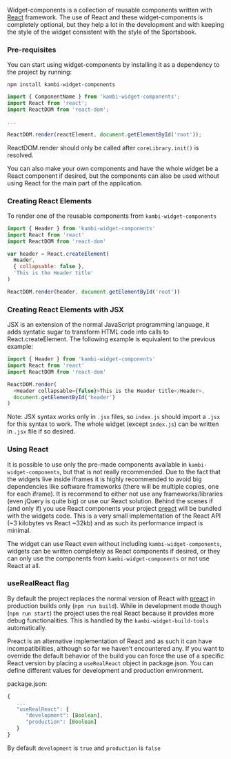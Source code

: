 Widget-components is a collection of reusable components written with [React](https://facebook.github.io/react/) framework. The use of React and these widget-components is completely optional, but they help a lot in the development and with keeping the style of the widget consistent with the style of the Sportsbook.

### Pre-requisites

You can start using widget-components by installing it as a dependency to the project by running:

`npm install kambi-widget-components`

```javascript
import { ComponentName } from 'kambi-widget-components';
import React from 'react';
import ReactDOM from 'react-dom';

...

ReactDOM.render(reactElement, document.getElementById('root'));
```

ReactDOM.render should only be called after `coreLibrary.init()` is resolved.

You can also make your own components and have the whole widget be a React component if desired, but the components can also be used without using React for the main part of the application.

### Creating React Elements

To render one of the reusable components from `kambi-widget-components`

```javascript
import { Header } from 'kambi-widget-components'
import React from 'react'
import ReactDOM from 'react-dom'

var header = React.createElement(
  Header,
  { collapsable: false },
  'This is the Header title'
)

ReactDOM.render(header, document.getElementById('root'))
```

### Creating React Elements with JSX

JSX is an extension of the normal JavaScript programming language, it adds syntatic sugar to transform HTML code into calls to React.createElement. The following example is equivalent to the previous example:

```javascript
import { Header } from 'kambi-widget-components'
import React from 'react'
import ReactDOM from 'react-dom'

ReactDOM.render(
  <Header collapsable={false}>This is the Header title</Header>,
  document.getElementById('header')
)
```

Note: JSX syntax works only in `.jsx` files, so `index.js` should import a `.jsx` for this syntax to work. The whole widget (except `index.js`) can be written in `.jsx` file if so desired.

### Using React

It is possible to use only the pre-made components available in `kambi-widget-components`, but that is not really recommended. Due to the fact that the widgets live inside iframes it is highly recommended to avoid big dependencies like software frameworks (there will be multiple copies, one for each iframe). It is recommend to either not use any frameworks/libraries (even jQuery is quite big) or use our React solution. Behind the scenes if (and only if) you use React components your project [preact](https://preactjs.com/) will be bundled with the widgets code. This is a very small implementation of the React API (~3 kilobytes vs React ~32kb) and as such its performance impact is minimal.

The widget can use React even without including `kambi-widget-components`, widgets can be written completely as React components if desired, or they can only use the components from `kambi-widget-components` or not use React at all.

### useRealReact flag

By default the project replaces the normal version of React with [preact](https://github.com/Lucifier129/react-lite) in production builds only (`npm run build`). While in development mode though (`npm run start`) the project uses the real React because it provides more debug functionalities. This is handled by the `kambi-widget-build-tools` automatically.

Preact is an alternative implementation of React and as such it can have incompatibilities, although so far we haven't encountered any. If you want to override the default behavior of the build you can force the use of a specific React version by placing a `useRealReact` object in package.json. You can define different values for development and production environment.

package.json:

```javascript
{
   ...
   "useRealReact": {
      "development": [Boolean],
      "production": [Boolean]
   }
}
```

By default `development` is `true` and `production` is `false`
